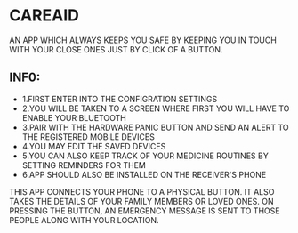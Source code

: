 # CAREAID 

AN APP WHICH ALWAYS KEEPS YOU SAFE BY KEEPING YOU IN TOUCH WITH YOUR CLOSE ONES JUST BY CLICK OF A BUTTON.


## INF0:
-	1.FIRST ENTER INTO THE CONFIGRATION SETTINGS 	
-	2.YOU WILL BE TAKEN TO A SCREEN WHERE FIRST YOU WILL HAVE TO ENABLE YOUR BLUETOOTH
-	3.PAIR WITH THE HARDWARE PANIC BUTTON AND SEND AN ALERT TO THE REGISTERED MOBILE DEVICES
-	4.YOU MAY EDIT THE SAVED DEVICES
-	5.YOU CAN ALSO KEEP TRACK OF YOUR MEDICINE ROUTINES BY SETTING REMINDERS FOR THEM
-	6.APP SHOULD ALSO BE INSTALLED ON THE RECEIVER'S PHONE

THIS APP CONNECTS YOUR PHONE TO A PHYSICAL BUTTON. IT ALSO TAKES THE DETAILS OF YOUR FAMILY MEMBERS OR LOVED ONES. ON PRESSING THE BUTTON, AN EMERGENCY MESSAGE IS SENT TO THOSE PEOPLE ALONG WITH YOUR LOCATION.
